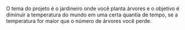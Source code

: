 O tema do projeto é o jardineiro onde você planta árvores e o objetivo é diminuir a temperatura do mundo em uma certa quantia de tempo, se a  temperatura for maior que o número de árvores você perde. 
